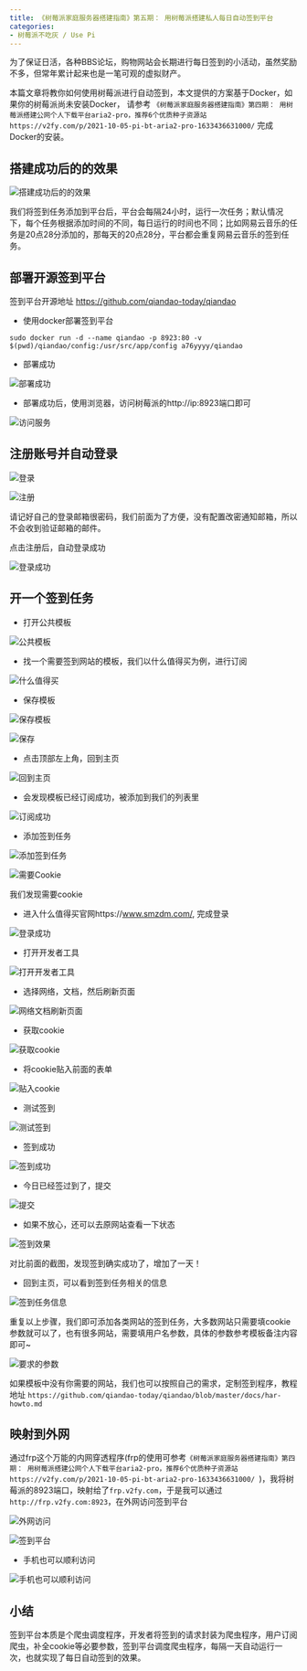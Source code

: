 ```yaml
---
title: 《树莓派家庭服务器搭建指南》第五期： 用树莓派搭建私人每日自动签到平台
categories:
- 树莓派不吃灰 / Use Pi
---
```


为了保证日活，各种BBS论坛，购物网站会长期进行每日签到的小活动，虽然奖励不多，但常年累计起来也是一笔可观的虚拟财产。

本篇文章将教你如何使用树莓派进行自动签到，本文提供的方案基于Docker，如果你的树莓派尚未安装Docker， 请参考 `《树莓派家庭服务器搭建指南》第四期： 用树莓派搭建公网个人下载平台aria2-pro，推荐6个优质种子资源站 https://v2fy.com/p/2021-10-05-pi-bt-aria2-pro-1633436631000/` 完成Docker的安装。




## 搭建成功后的的效果


![搭建成功后的的效果](https://cdn.fangyuanxiaozhan.com/assets/1634595388849N3rktZA5.png)

我们将签到任务添加到平台后，平台会每隔24小时，运行一次任务；默认情况下，每个任务根据添加时间的不同，每日运行的时间也不同；比如网易云音乐的任务是20点28分添加的，那每天的20点28分，平台都会重复网易云音乐的签到任务。



## 部署开源签到平台


签到平台开源地址 https://github.com/qiandao-today/qiandao

- 使用docker部署签到平台

```
sudo docker run -d --name qiandao -p 8923:80 -v $(pwd)/qiandao/config:/usr/src/app/config a76yyyy/qiandao
```

- 部署成功

![部署成功](https://cdn.fangyuanxiaozhan.com/assets/1634595388848XasEAK1w.png)



- 部署成功后，使用浏览器，访问树莓派的http://ip:8923端口即可

![访问服务](https://cdn.fangyuanxiaozhan.com/assets/1634595388861XS6H6p5R.png)


## 注册账号并自动登录


![登录](https://cdn.fangyuanxiaozhan.com/assets/16345953888481bpNTMQw.png)



![注册](https://cdn.fangyuanxiaozhan.com/assets/1634595388847PSr3S3nM.png)

请记好自己的登录邮箱很密码，我们前面为了方便，没有配置改密通知邮箱，所以不会收到验证邮箱的邮件。


点击注册后，自动登录成功

![登录成功](https://cdn.fangyuanxiaozhan.com/assets/16345953888887F0eE5fc.png)



##  开一个签到任务

- 打开公共模板

![公共模板](https://cdn.fangyuanxiaozhan.com/assets/1634595388875hESRkhyb.png)


- 找一个需要签到网站的模板，我们以什么值得买为例，进行订阅


![什么值得买](https://cdn.fangyuanxiaozhan.com/assets/1634595388950WcCYEkNi.png)


- 保存模板

![保存模板](https://cdn.fangyuanxiaozhan.com/assets/1634595388948sDS26rM8.png)

![保存](https://cdn.fangyuanxiaozhan.com/assets/1634595388744yA3WbQWA.png)


- 点击顶部左上角，回到主页


![回到主页](https://cdn.fangyuanxiaozhan.com/assets/16345953889583Zz6DjjE.png)


- 会发现模板已经订阅成功，被添加到我们的列表里


![订阅成功](https://cdn.fangyuanxiaozhan.com/assets/1634595388846RAWtazWf.png)

- 添加签到任务


![添加签到任务](https://cdn.fangyuanxiaozhan.com/assets/1634595388930aX61QR4e.png)


![需要Cookie](https://cdn.fangyuanxiaozhan.com/assets/1634595388951znn346Ed.png)


我们发现需要cookie



- 进入什么值得买官网https://www.smzdm.com/, 完成登录

![登录成功](https://cdn.fangyuanxiaozhan.com/assets/1634595388847H25RE3sb.png)


- 打开开发者工具


![打开开发者工具](https://cdn.fangyuanxiaozhan.com/assets/1634595388756AcXs6GHJ.png)



- 选择网络，文档，然后刷新页面


![网络文档刷新页面](https://cdn.fangyuanxiaozhan.com/assets/1634595388856z8BP267d.png)


- 获取cookie

![获取cookie](https://cdn.fangyuanxiaozhan.com/assets/1634595388899be0GnCkS.png)

- 将cookie贴入前面的表单


![贴入cookie](https://cdn.fangyuanxiaozhan.com/assets/16345953889521iYhbF3K.png)


- 测试签到


![测试签到](https://cdn.fangyuanxiaozhan.com/assets/1634595389080akmwQr7t.png)



- 签到成功

![签到成功](https://cdn.fangyuanxiaozhan.com/assets/1634595389092eQm3etNa.png)

- 今日已经签过到了，提交


![提交](https://cdn.fangyuanxiaozhan.com/assets/1634595388967MkGr8Qfm.png)


- 如果不放心，还可以去原网站查看一下状态


![签到效果](https://cdn.fangyuanxiaozhan.com/assets/1634595389077xfCBQyc1.png)


对比前面的截图，发现签到确实成功了，增加了一天！


- 回到主页，可以看到签到任务相关的信息


![签到任务信息](https://cdn.fangyuanxiaozhan.com/assets/1634595388900dxARWwAw.png)


重复以上步骤，我们即可添加各类网站的签到任务，大多数网站只需要填cookie参数就可以了，也有很多网站，需要填用户名参数，具体的参数参考模板备注内容即可~

![要求的参数](https://cdn.fangyuanxiaozhan.com/assets/1634595388954c5jNXkSH.png)

如果模板中没有你需要的网站，我们也可以按照自己的需求，定制签到程序，教程地址 `https://github.com/qiandao-today/qiandao/blob/master/docs/har-howto.md`


## 映射到外网

通过frp这个万能的内网穿透程序(frp的使用可参考`《树莓派家庭服务器搭建指南》第四期： 用树莓派搭建公网个人下载平台aria2-pro，推荐6个优质种子资源站 https://v2fy.com/p/2021-10-05-pi-bt-aria2-pro-1633436631000/ `)，我将树莓派的8923端口，映射给了`frp.v2fy.com`，于是我可以通过`http://frp.v2fy.com:8923`，在外网访问签到平台

![外网访问](https://cdn.fangyuanxiaozhan.com/assets/1634595389039pf5f3tnW.png)

![签到平台](https://cdn.fangyuanxiaozhan.com/assets/1634595389075HSZrnZFH.png)

- 手机也可以顺利访问

![手机也可以顺利访问](https://cdn.fangyuanxiaozhan.com/assets/1634595389042hAsFKX5Q.jpg)


## 小结

签到平台本质是个爬虫调度程序，开发者将签到的请求封装为爬虫程序，用户订阅爬虫，补全cookie等必要参数，签到平台调度爬虫程序，每隔一天自动运行一次，也就实现了每日自动签到的效果。










